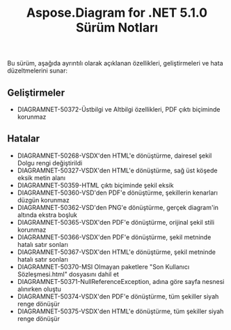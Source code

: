 ﻿---
title: Aspose.Diagram for .NET 5.1.0 Sürüm Notları
type: docs
weight: 90
url: /tr/net/aspose-diagram-for-net-5-1-0-release-notes/
---
Bu sürüm, aşağıda ayrıntılı olarak açıklanan özellikleri, geliştirmeleri ve hata düzeltmelerini sunar:
## **Geliştirmeler**
- DIAGRAMNET-50372-Üstbilgi ve Altbilgi özellikleri, PDF çıktı biçiminde korunmaz
## **Hatalar**
- DIAGRAMNET-50268-VSDX'den HTML'e dönüştürme, dairesel şekil Dolgu rengi değiştirildi
- DIAGRAMNET-50327-VSDX'den HTML'e dönüştürme, sağ üst köşede eksik metin alanı
- DIAGRAMNET-50359-HTML çıktı biçiminde şekil eksik
- DIAGRAMNET-50360-VSD'den PDF'e dönüştürme, şekillerin kenarları düzgün korunmaz
- DIAGRAMNET-50362-VSD'den PNG'e dönüştürme, gerçek diagram'in altında ekstra boşluk
- DIAGRAMNET-50365-VSDX'den PDF'e dönüştürme, orijinal şekil stili korunmaz
- DIAGRAMNET-50366-VSDX'den PDF'e dönüştürme, şekil metninde hatalı satır sonları
- DIAGRAMNET-50367-VSDX'den HTML'e dönüştürme, şekil metninde hatalı satır sonları
- DIAGRAMNET-50370-MSI Olmayan paketlere "Son Kullanıcı Sözleşmesi.html" dosyasını dahil et
- DIAGRAMNET-50371-NullReferenceException, adına göre sayfa nesnesi alınırken oluştu
- DIAGRAMNET-50374-VSDX'den PDF'e dönüştürme, tüm şekiller siyah renge dönüşür
- DIAGRAMNET-50375-VSDX'den HTML'e dönüştürme, tüm şekiller siyah renge dönüşür

